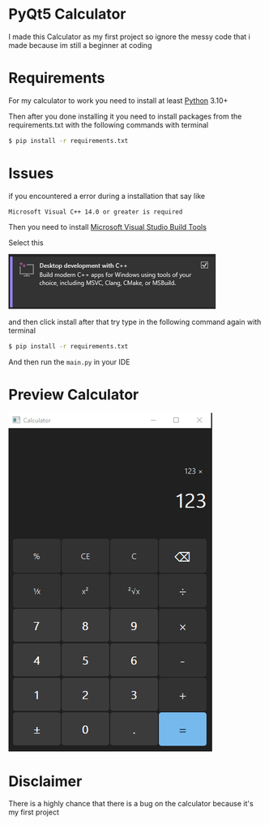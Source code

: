 # PyQt5 Calculator
I made this Calculator as my first project so ignore the messy code that i made because im still a beginner at coding

# Requirements
For my calculator to work you need to install at least [Python](https://python.org) 3.10+

Then after you done installing it you need to install packages from the requirements.txt with the following commands with terminal
```sh
$ pip install -r requirements.txt
```

# Issues
if you encountered a error during a installation that say like
```
Microsoft Visual C++ 14.0 or greater is required
```

Then you need to install [Microsoft Visual Studio Build Tools](https://visualstudio.microsoft.com/visual-cpp-build-tools/)


Select this

![Microsoft Visual Studio Build Tools](cpp-installation.png)



and then click install after that try type in the following command again with terminal
```sh
$ pip install -r requirements.txt
```

And then run the `main.py` in your IDE

# Preview Calculator
![Calculator Preview](preview.png)

# Disclaimer
There is a highly chance that there is a bug on the calculator because it's my first project
